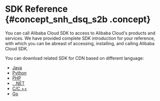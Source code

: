 # SDK Reference {#concept_snh_dsq_s2b .concept}

You can call Alibaba Cloud SDK to access to Alibaba Cloud's products and services. We have provided complete SDK introduction for your reference, with which you can be abreast of accessing, installing, and calling Alibaba Cloud SDK.

You can download related SDK for CDN based on different language:

-   [Java](https://github.com/aliyun/aliyun-openapi-java-sdk/tree/master/aliyun-java-sdk-cdn)
-   [Python](https://github.com/aliyun/aliyun-openapi-python-sdk/tree/master/aliyun-python-sdk-cdn)
-   [PHP](https://github.com/aliyun/aliyun-openapi-php-sdk/tree/master/aliyun-php-sdk-cdn)
-   [. .NET](https://github.com/aliyun/aliyun-openapi-net-sdk/tree/master/aliyun-net-sdk-cdn)
-   [C/C ++](https://github.com/aliyun/aliyun-openapi-cpp-sdk/tree/master/cdn)
-   [Go](https://github.com/aliyun/alibaba-cloud-sdk-go/tree/master/services/cdn)

